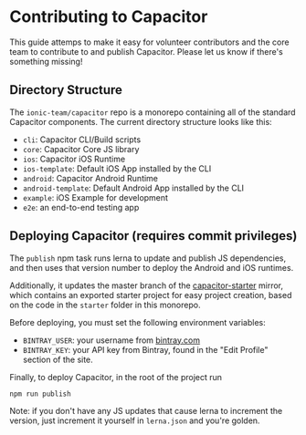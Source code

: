 # Contributing to Capacitor

This guide attemps to make it easy for volunteer contributors and the core team to contribute to and publish Capacitor. Please let us know if there's something missing!

## Directory Structure

The `ionic-team/capacitor` repo is a monorepo containing all of the standard Capacitor components. The current directory structure looks like this:

* `cli`: Capacitor CLI/Build scripts
* `core`: Capacitor Core JS library
* `ios`: Capacitor iOS Runtime
* `ios-template`: Default iOS App installed by the CLI
* `android`: Capacitor Android Runtime
* `android-template`: Default Android App installed by the CLI
* `example`: iOS Example for development
* `e2e`: an end-to-end testing app

## Deploying Capacitor (requires commit privileges)

The `publish` npm task runs lerna to update and publish JS dependencies, and then uses that version number to deploy the Android and iOS runtimes.

Additionally, it updates the master branch of the [capacitor-starter](https://github.com/ionic-team/capacitor-starter) mirror, which contains an exported starter project for easy project creation, based on the code in the `starter` folder in this monorepo.

Before deploying, you must set the following environment variables:

 - `BINTRAY_USER`: your username from [bintray.com](http://bintray.com)
 - `BINTRAY_KEY`: your API key from Bintray, found in the "Edit Profile" section of the site.
 
Finally, to deploy Capacitor, in the root of the project run
 
```bash
npm run publish
```

Note: if you don't have any JS updates that cause lerna to increment the version, just increment it yourself in `lerna.json` and you're golden.
